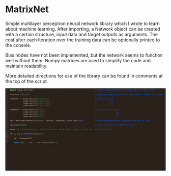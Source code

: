 # MatrixNet
Simple multilayer perceptron neural network library which I wrote to learn about machine learning. After importing, a Network object can be created with a certain structure, input data and target outputs as arguments. The cost after each iteration over the training data can be optionally printed to the console.

Bias nodes have not been implemented, but the network seems to function well without them. Numpy matrices are used to simplify the code and maintain readability.

More detailed directions for use of the library can be found in comments at the top of the script.

![Example Use](https://github.com/OscarSaharoy/MatrixNet/blob/master/assets/Example.gif) 
